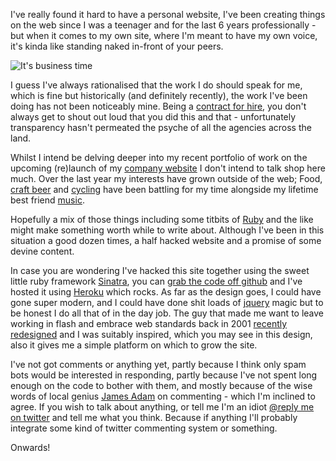 I've really found it hard to have a personal website, I've been creating things on the web since I was a teenager and for the last 6 years professionally - but when it comes to my own site, where I'm meant to have my own voice, it's kinda like standing naked in-front of your peers. 

![It's business time](/images/business_time.jpg "It's business time")

I guess I've always rationalised that the work I do should speak for me, which is fine but historically (and definitely recently), the work I've been doing has not been noticeably mine. Being a [contract for hire](http://jaseandtonic.com/ "Ruby pirate for hire: Jase &amp; Tonic Ltd"), you don't always get to shout out loud that you did this and that - unfortunately transparency hasn't permeated the psyche of all the agencies across the land.

Whilst I intend be delving deeper into my recent portfolio of work on the upcoming (re)launch of my [company website](http://jaseandtonic.com/ "Jase &amp; Tonic Ltd") I don't intend to talk shop here much. Over the last year my interests have grown outside of the web; Food, [craft beer](http://en.wikipedia.org/wiki/Microbrewery) and [cycling](http://www.flickr.com/photos/jase_n_tonic/2893775798/, "picture of my beloved bike") have been battling for my time alongside my lifetime best friend [music](http://last.fm/user/jase_n_tonic "my Last.fm profile").

Hopefully a mix of those things including some titbits of [Ruby](http://www.ruby-lang.org/ "The language choice of a generation") and the like might make something worth while to write about. Although I've been in this situation a good dozen times, a half hacked website and a promise of some devine content.

In case you are wondering I've hacked this site together using the sweet little ruby framework [Sinatra](http://sinatrarb.com "Brilliant web framework that makes you feel like you are writing ruby again"), you can [grab the code off github](http://github.com/jasoncale/jasoncaledotcom/tree/master "Source code for this site - free code is love") and I've hosted it using [Heroku](http://heroku.com "the instant ruby platform") which rocks. As far as the design goes, I could have gone super modern, and I could have done shit loads of [jquery](http://jquery.com) magic but to be honest I do all that of in the day job. The guy that made me want to leave working in flash and embrace web standards back in 2001 [recently redesigned](http://zeldman.com "The king of web standards") and I was suitably inspired, which you may see in this design, also it gives me a simple platform on which to grow the site.

I've not got comments or anything yet, partly because I think only spam bots would be interested in responding, partly because I've not spent long enough on the code to bother with them, and mostly because of the wise words of local genius [James Adam](http://interblah.net/leave-a-comment "What Dr J thinks..") on commenting - which I'm inclined to agree. If you wish to talk about anything, or tell me I'm an idiot [@reply me on twitter](http://twitter.com/home?status=%40mrjase%20Hey%20jase%2C%20I%27ve%20read%20your%20site%20and%20you%20are%20an%20idiot "Tell it like it is") and tell me what you think. Because if anything I'll probably integrate some kind of twitter commenting system or something.

Onwards!